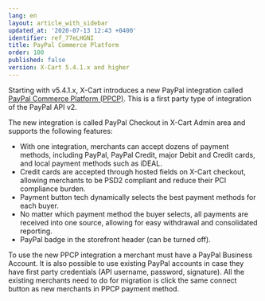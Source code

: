 ```yaml
---
lang: en
layout: article_with_sidebar
updated_at: '2020-07-13 12:43 +0400'
identifier: ref_77eLHGNI
title: PayPal Commerce Platform
order: 100
published: false
version: X-Cart 5.4.1.x and higher
---
```

Starting with v5.4.1.x, X-Cart introduces a new PayPal integration called [PayPal Commerce Platform (PPCP)](https://www.paypal.com/us/business "PayPal Commerce Platform"). This is a first party type of integration of the PayPal API v2.

The new integration is called PayPal Checkout in X-Cart Admin area and supports the following features: 
* With one integration, merchants can accept dozens of payment methods, including PayPal, PayPal Credit, major Debit and Credit cards, and local payment methods such as iDEAL.
* Credit cards are accepted through hosted fields on X-Cart checkout, allowing merchants to be PSD2 compliant and reduce their PCI compliance burden.
* Payment button tech dynamically selects the best payment methods for each buyer.
* No matter which payment method the buyer selects, all payments are received into one source, allowing for easy withdrawal and consolidated reporting.
* PayPal badge in the storefront header (can be turned off).

To use the new PPCP integration a merchant must have a PayPal Business Account. It is also possible to use existing PayPal accounts in case they have first party credentials (API username, password, signature). All the existing merchants need to do for migration is click the same connect button as new merchants in PPCP payment method.